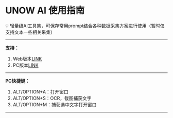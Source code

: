 # UNOW AI 使用指南

<aside>
💡 轻量级AI工具集，可保存常用prompt结合各种数据采集方案进行使用（暂时仅支持文本一些相关采集）
</aside>

---
**支持：**

1. Web版本[LINK](https://unow-ai-app.vercel.app/)
2. PC版本[LINK](https://github.com/chongqiangchen/UNOW-AI/releases/tag/UnowAI-APP-V0.1.3)

---

**PC快捷键：**

1. ALT/OPTION+A：打开窗口
2. ALT/OPTION+S：OCR，截图捕获文字
3. ALT/OPTION+M：捕获选中文字打开窗口

---
